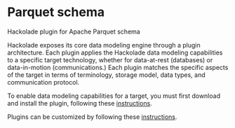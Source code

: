 # Parquet schema
Hackolade plugin for Apache Parquet schema

Hackolade exposes its core data modeling engine through a plugin architecture.  Each plugin applies the Hackolade data modeling capabilities to a specific target technology, whether for data-at-rest (databases) or data-in-motion (communications.)  Each plugin matches the specific aspects of the target in terms of terminology, storage model, data types, and communication protocol.

To enable data modeling capabilities for a target, you must first download and install the plugin, following these [instructions](https://hackolade.com/help/DownloadadditionalDBtargetplugin.htm "Plugin download instructions").

Plugins can be customized by following these [instructions](https://hackolade.com/help/Userdefinedcustomproperties.html "Plugin customization instructions").
